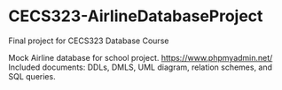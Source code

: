 # CECS323-AirlineDatabaseProject
Final project for CECS323 Database Course

Mock Airline database for school project.
https://www.phpmyadmin.net/
Included documents: DDLs, DMLS, UML diagram, relation schemes, and SQL queries.
